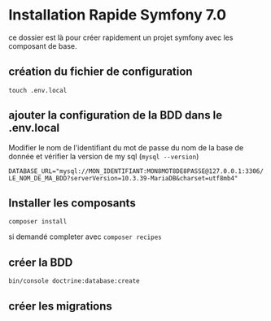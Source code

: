 # Installation Rapide Symfony 7.0

ce dossier est là pour créer rapidement un projet symfony avec les composant de base.


## création du fichier de configuration
```touch .env.local```


## ajouter la configuration de la BDD dans le .env.local

Modifier le nom de l'identifiant du mot de passe du nom de la base de donnée et vérifier la version de my sql (```mysql --version```)

```DATABASE_URL="mysql://MON_IDENTIFIANT:MON8MOT8DE8PASSE@127.0.0.1:3306/LE_NOM_DE_MA_BDD?serverVersion=10.3.39-MariaDB&charset=utf8mb4"```

## Installer les composants
``` composer install ```

si demandé completer avec ```composer recipes```


## créer la BDD

```bin/console doctrine:database:create```

## créer les migrations
